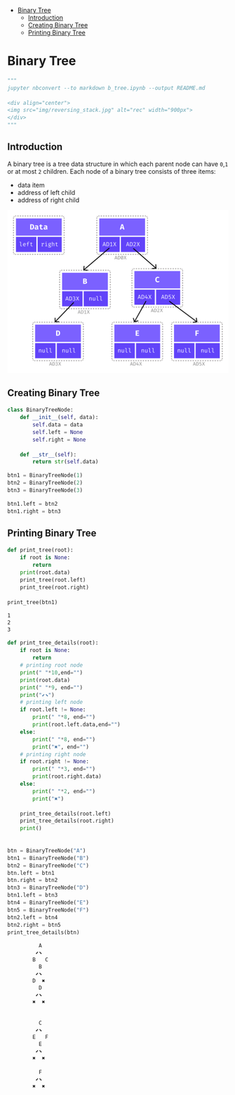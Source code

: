 - [Binary Tree](#binary-tree)
	- [Introduction](#introduction)
	- [Creating Binary Tree](#creating-binary-tree)
	- [Printing Binary Tree](#printing-binary-tree)

# Binary Tree


```python
"""
jupyter nbconvert --to markdown b_tree.ipynb --output README.md

<div align="center">
<img src="img/reversing_stack.jpg" alt="rec" width="900px">
</div>
"""

```

## Introduction


A binary tree is a tree data structure in which each parent node can have `0`,`1` or at most `2` children. Each node of a binary tree consists of three items:

- data item
- address of left child
- address of right child

<div align="center">
<img src="img/tree_intro.jpg" alt="rec" width="700px">
</div>

## Creating Binary Tree


```python
class BinaryTreeNode:
	def __init__(self, data):
		self.data = data
		self.left = None
		self.right = None

	def __str__(self):
		return str(self.data)
```


```python
btn1 = BinaryTreeNode(1)
btn2 = BinaryTreeNode(2)
btn3 = BinaryTreeNode(3)
```


```python
btn1.left = btn2
btn1.right = btn3
```

## Printing Binary Tree


```python
def print_tree(root):
	if root is None:
		return
	print(root.data)
	print_tree(root.left)
	print_tree(root.right)

print_tree(btn1)
```

    1
    2
    3



```python
def print_tree_details(root):
	if root is None:
		return
	# printing root node
	print(" "*10,end="")
	print(root.data)
	print(" "*9, end="")
	print("⬋⬊")
	# printing left node
	if root.left != None:
		print(" "*8, end="")
		print(root.left.data,end="")
	else:
		print(" "*8, end="")
		print("✖", end="")
	# printing right node
	if root.right != None:
		print(" "*3, end="")
		print(root.right.data)
	else:
		print(" "*2, end="")
		print("✖")

	print_tree_details(root.left)
	print_tree_details(root.right)
	print()


btn = BinaryTreeNode("A")
btn1 = BinaryTreeNode("B")
btn2 = BinaryTreeNode("C")
btn.left = btn1
btn.right = btn2
btn3 = BinaryTreeNode("D")
btn1.left = btn3
btn4 = BinaryTreeNode("E")
btn5 = BinaryTreeNode("F")
btn2.left = btn4
btn2.right = btn5
print_tree_details(btn)

```

              A
             ⬋⬊
            B   C
              B
             ⬋⬊
            D  ✖
              D
             ⬋⬊
            ✖  ✖


              C
             ⬋⬊
            E   F
              E
             ⬋⬊
            ✖  ✖

              F
             ⬋⬊
            ✖  ✖




